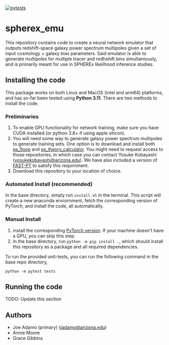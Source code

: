 [![pytests](https://github.com/jadamo/spherex_emu/actions/workflows/pytest.yaml/badge.svg)](https://github.com/jadamo/spherex_emu/actions/workflows/pytest.yaml)

# spherex_emu

This repository contains code to create a neural network emulator that outputs redshift-space galaxy power spectrum multipoles given a set of input cosmology + galaxy bias parameters. Said emulator is able to generate multipoles for multiple tracer and redhshift bins simultaniously, and is primarily meant for use in SPHEREx likelihood inference studies. 

## Installing the code

This package works on both Linux and MacOS (intel and arm64) platforms, and has so-far been tested using **Python 3.11**. There are two methods to install the code.

### Preliminaries

1. To enable GPU functionality for network training, make sure you have CUDA installed (or python 3.8+ if using apple silicon).
2. You will need some way to generate galaxy power spectrum multipoles to generate training sets. One option is to download and install both [ps_1loop](https://github.com/archaeo-pteryx/ps_1loop) and [ps_theory_calculator](https://github.com/archaeo-pteryx/ps_theory_calculator). You might need to request access to those repositories, in which case you can contact Yosuke Kobayashi (yosukekobayashi@arizona.edu). We have also included a version of [FAST-PT](https://github.com/jablazek/FAST-PT) to satisfy this requirnment.
3. Download this repository to your location of choice.

### Automated Install (recommended)

In the base directory, simply run `install.sh` in the terminal. This script will create a new anaconda enviornment, fetch the corresponding version of PyTorch, and install the code, all automatically.

### Manual Install 

1. install the corresponding [PyTorch version](https://pytorch.org/get-started/locally/). If your machine doesn't have a GPU, you can skip this step.
2. In the base directory, run `python -m pip install .`, which should install this repository as a package and all required dependencies.

To run the provided unit-tests, you can run the following command in the base repo directory,

`python -m pytest tests`

## Running the code

TODO: Update this section

## Authors

- Joe Adamo (primary) (jadamo@arizona.edu)
- Annie Moore
- Grace Gibbins
